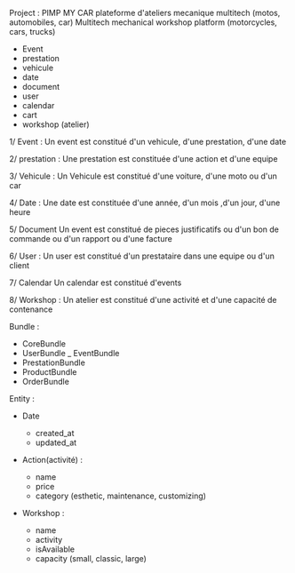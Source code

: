 Project : PIMP MY CAR
	plateforme d'ateliers mecanique multitech (motos, automobiles, car) 
	Multitech mechanical workshop platform (motorcycles, cars, trucks)	

- Event
- prestation
- vehicule
- date
- document
- user
- calendar
- cart
- workshop (atelier)

1/ Event : 
Un event est constitué d'un vehicule, d'une prestation, d'une date

2/ prestation :
Une prestation est constituée d'une action et d'une equipe

3/ Vehicule : 
Un Vehicule est constitué d'une voiture, d'une moto ou d'un car

4/ Date : 
Une date est constituée d'une année, d'un mois ,d'un jour, d'une heure

5/ Document
Un event est constitué de pieces justificatifs ou d'un bon de commande ou d'un rapport ou d'une facture 

6/ User : 
Un user est constitué d'un prestataire dans une equipe ou d'un client

7/ Calendar
Un calendar est constitué d'events

8/ Workshop :
Un atelier est constitué d'une activité et d'une capacité de contenance


Bundle : 
- CoreBundle
- UserBundle
_ EventBundle
- PrestationBundle
- ProductBundle
- OrderBundle



Entity : 
- Date
    - created_at
    - updated_at
    
- Action(activité) : 
    - name
    - price
    - category (esthetic, maintenance, customizing)
    
- Workshop :
    - name
    - activity
    - isAvailable 
    - capacity (small, classic, large)
